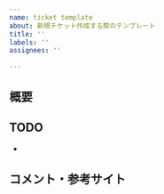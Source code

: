 ```yaml
---
name: ticket template
about: 新規チケット作成する際のテンプレート
title: ''
labels: ''
assignees: ''

---
```


## 概要
<!-- 一目でわかるよう完結に-->

## TODO
<!-- どのような状態になれば完了になる？-->
- 

## コメント・参考サイト
<!-- 現状わかっていることや参考になりそうなサイトなど開発者に伝えるべきこと-->